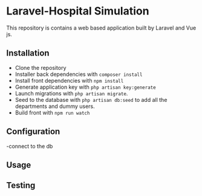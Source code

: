 # Laravel-Hospital Simulation

This repository is contains a web based application built by Laravel and Vue js.


## Installation

- Clone the repository
- Installer back dependencies with `composer install`
- Install front dependencies with `npm install`
- Generate application key with `php artisan key:generate`
- Launch migrations with `php artisan migrate`.
- Seed to the database with `php artisan db:seed` to add all the departments and dummy users.
- Build front with `npm run watch`


## Configuration
-connect to the db
## Usage


## Testing


